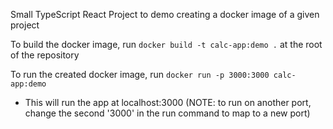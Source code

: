Small TypeScript React Project to demo creating a docker image of a given project

To build the docker image, run `docker build -t calc-app:demo .` at the root of the repository

To run the created docker image, run `docker run -p 3000:3000 calc-app:demo` 
* This will run the app at localhost:3000 (NOTE: to run on another port, change the second '3000' in the run command to map to a new port)
